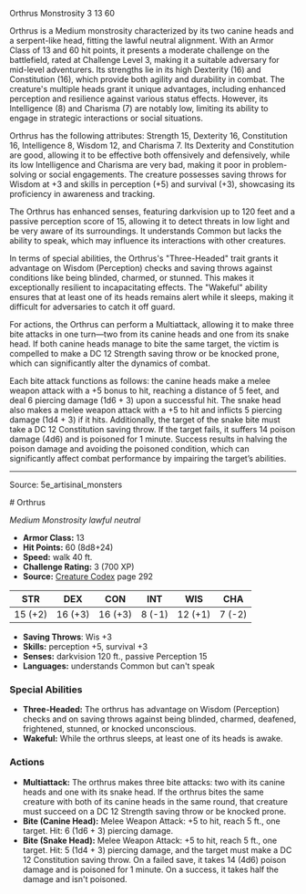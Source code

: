 <MonsterName/>Orthrus</MonsterName>
<CreatureType/>Monstrosity</CreatureType>
<CR/>3</CR>
<AC/>13</AC>
<HP/>60</HP>
<summary>Orthrus is a Medium monstrosity characterized by its two canine heads and a serpent-like head, fitting the lawful neutral alignment. With an Armor Class of 13 and 60 hit points, it presents a moderate challenge on the battlefield, rated at Challenge Level 3, making it a suitable adversary for mid-level adventurers. Its strengths lie in its high Dexterity (16) and Constitution (16), which provide both agility and durability in combat. The creature's multiple heads grant it unique advantages, including enhanced perception and resilience against various status effects. However, its Intelligence (8) and Charisma (7) are notably low, limiting its ability to engage in strategic interactions or social situations.</summary>

<detail>

Orthrus has the following attributes: Strength 15, Dexterity 16, Constitution 16, Intelligence 8, Wisdom 12, and Charisma 7. Its Dexterity and Constitution are good, allowing it to be effective both offensively and defensively, while its low Intelligence and Charisma are very bad, making it poor in problem-solving or social engagements. The creature possesses saving throws for Wisdom at +3 and skills in perception (+5) and survival (+3), showcasing its proficiency in awareness and tracking.

The Orthrus has enhanced senses, featuring darkvision up to 120 feet and a passive perception score of 15, allowing it to detect threats in low light and be very aware of its surroundings. It understands Common but lacks the ability to speak, which may influence its interactions with other creatures.

In terms of special abilities, the Orthrus's "Three-Headed" trait grants it advantage on Wisdom (Perception) checks and saving throws against conditions like being blinded, charmed, or stunned. This makes it exceptionally resilient to incapacitating effects. The "Wakeful" ability ensures that at least one of its heads remains alert while it sleeps, making it difficult for adversaries to catch it off guard.

For actions, the Orthrus can perform a Multiattack, allowing it to make three bite attacks in one turn—two from its canine heads and one from its snake head. If both canine heads manage to bite the same target, the victim is compelled to make a DC 12 Strength saving throw or be knocked prone, which can significantly alter the dynamics of combat.

Each bite attack functions as follows: the canine heads make a melee weapon attack with a +5 bonus to hit, reaching a distance of 5 feet, and deal 6 piercing damage (1d6 + 3) upon a successful hit. The snake head also makes a melee weapon attack with a +5 to hit and inflicts 5 piercing damage (1d4 + 3) if it hits. Additionally, the target of the snake bite must take a DC 12 Constitution saving throw. If the target fails, it suffers 14 poison damage (4d6) and is poisoned for 1 minute. Success results in halving the poison damage and avoiding the poisoned condition, which can significantly affect combat performance by impairing the target’s abilities.</detail>



---

Source: 5e_artisinal_monsters

<statblock>
# Orthrus

*Medium* *Monstrosity* *lawful neutral*

- **Armor Class:** 13
- **Hit Points:** 60 (8d8+24)
- **Speed:** walk 40 ft.
- **Challenge Rating:** 3 (700 XP)
- **Source:** [Creature Codex](https://koboldpress.com/kpstore/product/creature-codex-for-5th-edition-dnd) page 292

| STR | DEX | CON | INT | WIS | CHA |
| --- | --- | --- | --- | --- | --- |
| 15 (+2) | 16 (+3) | 16 (+3) | 8 (-1) | 12 (+1) | 7 (-2) |

- **Saving Throws**: Wis +3
- **Skills:** perception +5, survival +3
- **Senses:** darkvision 120 ft., passive Perception 15
- **Languages:** understands Common but can't speak

### Special Abilities

- **Three-Headed:** The orthrus has advantage on Wisdom (Perception) checks and on saving throws against being blinded, charmed, deafened, frightened, stunned, or knocked unconscious.
- **Wakeful:** While the orthrus sleeps, at least one of its heads is awake.

### Actions

- **Multiattack:** The orthrus makes three bite attacks: two with its canine heads and one with its snake head. If the orthrus bites the same creature with both of its canine heads in the same round, that creature must succeed on a DC 12 Strength saving throw or be knocked prone.
- **Bite (Canine Head):** Melee Weapon Attack: +5 to hit, reach 5 ft., one target. Hit: 6 (1d6 + 3) piercing damage.
- **Bite (Snake Head):** Melee Weapon Attack: +5 to hit, reach 5 ft., one target. Hit: 5 (1d4 + 3) piercing damage, and the target must make a DC 12 Constitution saving throw. On a failed save, it takes 14 (4d6) poison damage and is poisoned for 1 minute. On a success, it takes half the damage and isn't poisoned.


</statblock>



